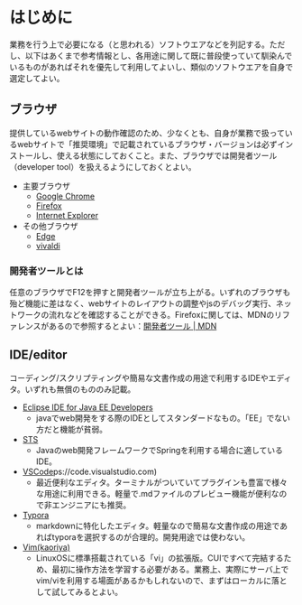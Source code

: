 # はじめに
業務を行う上で必要になる（と思われる）ソフトウエアなどを列記する。ただし、以下はあくまで参考情報とし、各用途に関して既に普段使っていて馴染んでいるものがあればそれを優先して利用してよいし、類似のソフトウエアを自身で選定してよい。

## ブラウザ
提供しているwebサイトの動作確認のため、少なくとも、自身が業務で扱っているwebサイトで「推奨環境」で記載されているブラウザ・バージョンは必ずインストールし、使える状態にしておくこと。また、ブラウザでは開発者ツール（developer tool）を扱えるようにしておくとよい。
- 主要ブラウザ
  - [Google Chrome](https://www.google.co.jp/chrome/index.html)
  - [Firefox](https://mozilla.org/ja/firefox/new/)
  - [Internet Explorer](https://support.microsoft.com/ja-jp/help/17621/internet-explorer-downloads)
- その他ブラウザ
  - [Edge](https://microsoft.com/ja-jp/windows/microsoft-edge)
  - [vivaldi](https://vivaldi.com/?lang=ja_JP)
### 開発者ツールとは
任意のブラウザでF12を押すと開発者ツールが立ち上がる。いずれのブラウザも殆ど機能に差はなく、webサイトのレイアウトの調整やjsのデバッグ実行、ネットワークの流れなどを確認することができる。Firefoxに関しては、MDNのリファレンスがあるので参照するとよい：[開発者ツール | MDN](https://developer.mozilla.org/ja/docs/Tools)

## IDE/editor
コーディング/スクリプティングや簡易な文書作成の用途で利用するIDEやエディタ。いずれも無償のもののみ記載。
- [Eclipse IDE for Java EE Developers](https://eclipse.org/downloads/packages/)
  - javaでweb開発をする際のIDEとしてスタンダードなもの。「EE」でない方だと機能が貧弱。
- [STS](https://spring.io/tools/sts)
  - Javaのweb開発フレームワークでSpringを利用する場合に適しているIDE。
- [VSCode](htt)ps://code.visualstudio.com)
  - 最近便利なエディタ。ターミナルがついていてプラグインも豊富で様々な用途に利用できる。軽量で.mdファイルのプレビュー機能が便利なので非エンジニアにも推奨。
- [Typora](https://typora.io)
  - markdownに特化したエディタ。軽量なので簡易な文書作成の用途であればtyporaを選択するのが合理的。開発用途では使わない。
- [Vim(kaoriya)](https://kaoriya.net/software/vim/)
  - LinuxOSに標準搭載されている「vi」の拡張版。CUIですべて完結するため、最初に操作方法を学習する必要がある。業務上、実際にサーバ上でvim/viを利用する場面があるかもしれないので、まずはローカルに落として試してみるとよい。
